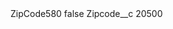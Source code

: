 <?xml version="1.0" encoding="UTF-8"?>
<CustomMetadata xmlns="http://soap.sforce.com/2006/04/metadata" xmlns:xsi="http://www.w3.org/2001/XMLSchema-instance" xmlns:xsd="http://www.w3.org/2001/XMLSchema">
    <label>ZipCode580</label>
    <protected>false</protected>
    <values>
        <field>Zipcode__c</field>
        <value xsi:type="xsd:string">20500</value>
    </values>
</CustomMetadata>
